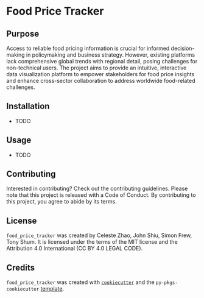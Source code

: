 # Food Price Tracker

## Purpose

Access to reliable food pricing information is crucial for informed decision-making in policymaking and business strategy.
However, existing platforms lack comprehensive global trends with regional detail, posing challenges for non-technical users.
The project aims to provide an intuitive, interactive data visualization platform to empower stakeholders for food price insights and enhance cross-sector collaboration to address worldwide food-related challenges. 

## Installation

- TODO

## Usage

- TODO

## Contributing

Interested in contributing? Check out the contributing guidelines. Please note that this project is released with a Code of Conduct. By contributing to this project, you agree to abide by its terms.

## License

`food_price_tracker` was created by Celeste Zhao, John Shiu, Simon Frew, Tony Shum. It is licensed under the terms of the MIT license and the Attribution 4.0 International (CC BY 4.0 LEGAL CODE).

## Credits

`food_price_tracker` was created with [`cookiecutter`](https://cookiecutter.readthedocs.io/en/latest/) and the `py-pkgs-cookiecutter` [template](https://github.com/py-pkgs/py-pkgs-cookiecutter).
